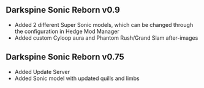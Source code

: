 ## Darkspine Sonic Reborn v0.9
- Added 2 different Super Sonic models, which can be changed through the configuration in Hedge Mod Manager
- Added custom Cyloop aura and Phantom Rush/Grand Slam after-images

## Darkspine Sonic Reborn v0.75
- Added Update Server
- Added Sonic model with updated quills and limbs
